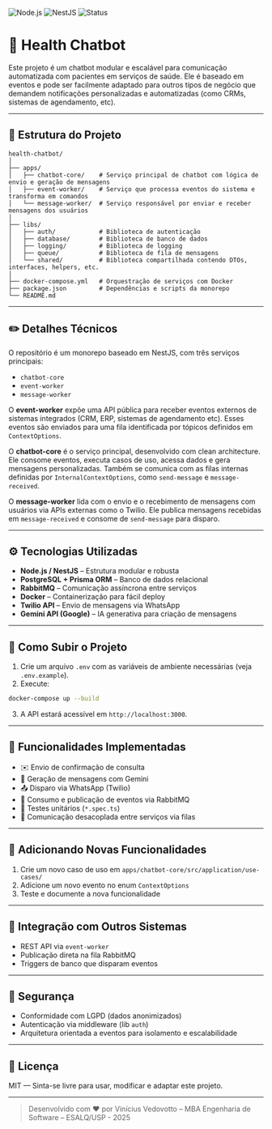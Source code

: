 ![Node.js](https://img.shields.io/badge/Node.js-22.x-green)
![NestJS](https://img.shields.io/badge/NestJS-Framework-red)
![Status](https://img.shields.io/badge/status-em%20testes-blue)

# 🏥 Health Chatbot

Este projeto é um chatbot modular e escalável para comunicação automatizada com pacientes em serviços de saúde. Ele é baseado em eventos e pode ser facilmente adaptado para outros tipos de negócio que demandem notificações personalizadas e automatizadas (como CRMs, sistemas de agendamento, etc).

---

## 📁 Estrutura do Projeto

```
health-chatbot/
│
├── apps/
│   ├── chatbot-core/    # Serviço principal de chatbot com lógica de envio e geração de mensagens
│   ├── event-worker/    # Serviço que processa eventos do sistema e transforma em comandos
│   └── message-worker/  # Serviço responsável por enviar e receber mensagens dos usuários
│
├── libs/
│   ├── auth/            # Biblioteca de autenticação
│   ├── database/        # Biblioteca de banco de dados
│   ├── logging/         # Biblioteca de logging
│   ├── queue/           # Biblioteca de fila de mensagens
│   └── shared/          # Biblioteca compartilhada contendo DTOs, interfaces, helpers, etc.
│
├── docker-compose.yml   # Orquestração de serviços com Docker
├── package.json         # Dependências e scripts da monorepo
└── README.md
```

---

## ✏️ Detalhes Técnicos

O repositório é um monorepo baseado em NestJS, com três serviços principais:

- `chatbot-core`
- `event-worker`
- `message-worker`

O **event-worker** expõe uma API pública para receber eventos externos de sistemas integrados (CRM, ERP, sistemas de agendamento etc). Esses eventos são enviados para uma fila identificada por tópicos definidos em `ContextOptions`.

O **chatbot-core** é o serviço principal, desenvolvido com clean architecture. Ele consome eventos, executa casos de uso, acessa dados e gera mensagens personalizadas. Também se comunica com as filas internas definidas por `InternalContextOptions`, como `send-message` e `message-received`.

O **message-worker** lida com o envio e o recebimento de mensagens com usuários via APIs externas como o Twilio. Ele publica mensagens recebidas em `message-received` e consome de `send-message` para disparo.

---

## ⚙️ Tecnologias Utilizadas

- **Node.js / NestJS** – Estrutura modular e robusta
- **PostgreSQL + Prisma ORM** – Banco de dados relacional
- **RabbitMQ** – Comunicação assíncrona entre serviços
- **Docker** – Containerização para fácil deploy
- **Twilio API** – Envio de mensagens via WhatsApp
- **Gemini API (Google)** – IA generativa para criação de mensagens

---

## 🚀 Como Subir o Projeto

1. Crie um arquivo `.env` com as variáveis de ambiente necessárias (veja `.env.example`).
2. Execute:

```bash
docker-compose up --build
```

3. A API estará acessível em `http://localhost:3000`.

---

## 🧩 Funcionalidades Implementadas

- ✉️ Envio de confirmação de consulta
- 🧠 Geração de mensagens com Gemini
- 📤 Disparo via WhatsApp (Twilio)
- 🔁 Consumo e publicação de eventos via RabbitMQ
- 🧪 Testes unitários (`*.spec.ts`)
- 📡 Comunicação desacoplada entre serviços via filas

---

## 🧠 Adicionando Novas Funcionalidades

1. Crie um novo caso de uso em `apps/chatbot-core/src/application/use-cases/`
2. Adicione um novo evento no enum `ContextOptions`
4. Teste e documente a nova funcionalidade

---

## 🔌 Integração com Outros Sistemas

- REST API via `event-worker`
- Publicação direta na fila RabbitMQ
- Triggers de banco que disparam eventos

---

## 🔐 Segurança

- Conformidade com LGPD (dados anonimizados)
- Autenticação via middleware (lib `auth`)
- Arquitetura orientada a eventos para isolamento e escalabilidade

---

## 📄 Licença

MIT — Sinta-se livre para usar, modificar e adaptar este projeto.

---

> Desenvolvido com ♥ por Vinícius Vedovotto – MBA Engenharia de Software – ESALQ/USP - 2025